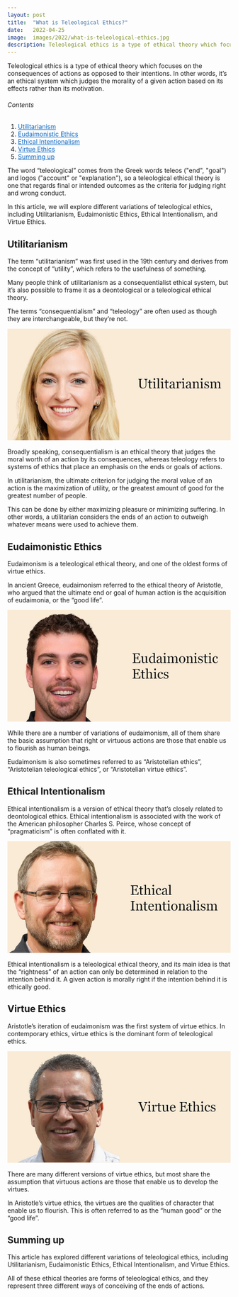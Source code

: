 ```yaml
---
layout: post
title:  "What is Teleological Ethics?"
date:   2022-04-25
image:  images/2022/what-is-teleological-ethics.jpg
description: Teleological ethics is a type of ethical theory which focuses on the consequences of actions as opposed to their intentions.
---
```



Teleological ethics is a type of ethical theory which focuses on the consequences of actions as opposed to their intentions. In other words, it’s an ethical system which judges the morality of a given action based on its effects rather than its motivation.

<h6>Contents</h6>

<ol>
  <li><a href="#go1" style="color: #0A66C2"> Utilitarianism </a></li>
  <li><a href="#go2" style="color: #0A66C2"> Eudaimonistic Ethics </a></li>
  <li><a href="#go3" style="color: #0A66C2"> Ethical Intentionalism </a></li>
  <li><a href="#go4" style="color: #0A66C2"> Virtue Ethics </a></li>
  <li><a href="#go5" style="color: #0A66C2"> Summing up </a></li>
</ol> 

The word “teleological” comes from the Greek words teleos ("end", "goal") and logos ("account" or "explanation"), so a teleological ethical theory is one that regards final or intended outcomes as the criteria for judging right and wrong conduct.

In this article, we will explore different variations of teleological ethics, including Utilitarianism, Eudaimonistic Ethics, Ethical Intentionalism, and Virtue Ethics.

<a id="go1"> </a>
## Utilitarianism

The term “utilitarianism” was first used in the 19th century and derives from the concept of “utility”, which refers to the usefulness of something.

Many people think of utilitarianism as a consequentialist ethical system, but it’s also possible to frame it as a deontological or a teleological ethical theory.

The terms “consequentialism” and “teleology” are often used as though they are interchangeable, but they’re not.

![Utilitarianism](/images/2022/04/25/Utilitarianism.jpg)

Broadly speaking, consequentialism is an ethical theory that judges the moral worth of an action by its consequences, whereas teleology refers to systems of ethics that place an emphasis on the ends or goals of actions.

In utilitarianism, the ultimate criterion for judging the moral value of an action is the maximization of utility, or the greatest amount of good for the greatest number of people.

This can be done by either maximizing pleasure or minimizing suffering. In other words, a utilitarian considers the ends of an action to outweigh whatever means were used to achieve them.

<a id="go2"> </a>
## Eudaimonistic Ethics

Eudaimonism is a teleological ethical theory, and one of the oldest forms of virtue ethics.

In ancient Greece, eudaimonism referred to the ethical theory of Aristotle, who argued that the ultimate end or goal of human action is the acquisition of eudaimonia, or the “good life”.

![Eudaimonistic Ethics](/images/2022/04/25/Eudaimonistic-Ethics.jpg)

While there are a number of variations of eudaimonism, all of them share the basic assumption that right or virtuous actions are those that enable us to flourish as human beings.

Eudaimonism is also sometimes referred to as “Aristotelian ethics”, “Aristotelian teleological ethics”, or “Aristotelian virtue ethics”.

<a id="go3"> </a>
## Ethical Intentionalism

Ethical intentionalism is a version of ethical theory that’s closely related to deontological ethics. Ethical intentionalism is associated with the work of the American philosopher Charles S. Peirce, whose concept of “pragmaticism” is often conflated with it.

![Ethical Intentionalism](/images/2022/04/25/Ethical-Intentionalism.jpg)

Ethical intentionalism is a teleological ethical theory, and its main idea is that the “rightness” of an action can only be determined in relation to the intention behind it. A given action is morally right if the intention behind it is ethically good.

<a id="go4"> </a>
## Virtue Ethics

Aristotle’s iteration of eudaimonism was the first system of virtue ethics. In contemporary ethics, virtue ethics is the dominant form of teleological ethics.

![Virtue Ethics](/images/2022/04/25/Virtue-Ethics.jpg)

There are many different versions of virtue ethics, but most share the assumption that virtuous actions are those that enable us to develop the virtues.

In Aristotle’s virtue ethics, the virtues are the qualities of character that enable us to flourish. This is often referred to as the “human good” or the “good life”.

<a id="go5"> </a>
## Summing up

This article has explored different variations of teleological ethics, including Utilitarianism, Eudaimonistic Ethics, Ethical Intentionalism, and Virtue Ethics.

All of these ethical theories are forms of teleological ethics, and they represent three different ways of conceiving of the ends of actions.
